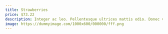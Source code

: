 ```yaml
---
title: Strawberries
price: $73.22
description: Integer ac leo. Pellentesque ultrices mattis odio. Donec vitae nisi.
image: https://dummyimage.com/1000x600/000000/fff.png
---
```

